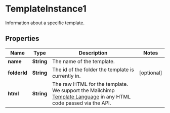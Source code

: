 

# TemplateInstance1

Information about a specific template.

## Properties

| Name | Type | Description | Notes |
|------------ | ------------- | ------------- | -------------|
|**name** | **String** | The name of the template. |  |
|**folderId** | **String** | The id of the folder the template is currently in. |  [optional] |
|**html** | **String** | The raw HTML for the template. We  support the Mailchimp [Template Language](https://mailchimp.com/help/getting-started-with-mailchimps-template-language/) in any HTML code passed via the API. |  |



